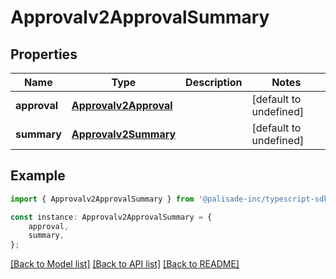 # Approvalv2ApprovalSummary


## Properties

Name | Type | Description | Notes
------------ | ------------- | ------------- | -------------
**approval** | [**Approvalv2Approval**](Approvalv2Approval.md) |  | [default to undefined]
**summary** | [**Approvalv2Summary**](Approvalv2Summary.md) |  | [default to undefined]

## Example

```typescript
import { Approvalv2ApprovalSummary } from '@palisade-inc/typescript-sdk';

const instance: Approvalv2ApprovalSummary = {
    approval,
    summary,
};
```

[[Back to Model list]](../README.md#documentation-for-models) [[Back to API list]](../README.md#documentation-for-api-endpoints) [[Back to README]](../README.md)
